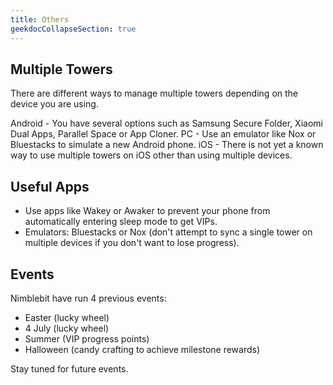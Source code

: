 ```yaml
---
title: Others
geekdocCollapseSection: true
---
```


## Multiple Towers

There are different ways to manage multiple towers depending on the device you are using.

Android - You have several options such as Samsung Secure Folder, Xiaomi Dual Apps, Parallel Space or App Cloner.
PC - Use an emulator like Nox or Bluestacks to simulate a new Android phone.
iOS - There is not yet a known way to use multiple towers on iOS other than using multiple devices.

## Useful Apps

* Use apps like Wakey or Awaker to prevent your phone from automatically entering sleep mode to get VIPs.
* Emulators: Bluestacks or Nox (don't attempt to sync a single tower on multiple devices if you don't want to lose progress).

## Events

Nimblebit have run 4 previous events:

* Easter (lucky wheel)
* 4 July (lucky wheel)
* Summer (VIP progress points)
* Halloween (candy crafting to achieve milestone rewards)

Stay tuned for future events.
